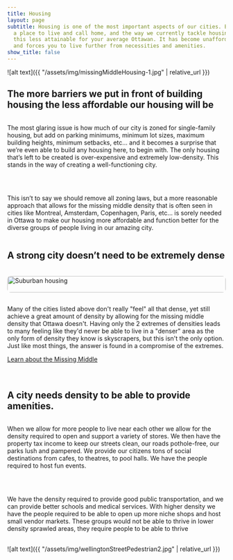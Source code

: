 ```yaml
---
title: Housing
layout: page
subtitle: Housing is one of the most important aspects of our cities. Everyone needs
  a place to live and call home, and the way we currently tackle housing is making
  this less attainable for your average Ottawan. It has become unaffordable, bland,
  and forces you to live further from necessities and amenities.
show_title: false
---
```


<style>
  h1:first-child {
    display: none;
  }
</style>

<style>
  .side-by-side {
    display: flex;
    flex-wrap: wrap;
    gap: 2rem;
    margin: 1rem 0;
  }
  .side-by-side img {
    width: 100%;
    height: auto;
    border-radius: 8px;
  }
  .text-content {
    flex: 1;
    min-width: 300px;
  }
  .image-content {
    flex: 1;
    min-width: 300px;
  }
  @media (max-width: 768px) {
    .side-by-side {
      flex-direction: column;
      gap: 0.5rem;
      margin: 0.5rem 0;
    }
    .text-content p {
      margin-bottom: 0;
    }
    /* Specific fix for your two text columns */
    .side-by-side > .text-content + .text-content {
      margin-top: -0.75rem;
    }
  }
</style>

![alt text]({{ "/assets/img/missingMiddleHousing-1.jpg" | relative_url }})

## The more barriers we put in front of building housing the less affordable our housing will be


<div class="side-by-side">
  <div class="text-content">
    <p>The most glaring issue is how much of our city is zoned for single-family housing, but add on parking minimums, minimum lot sizes, maximum building heights, minimum setbacks, etc… and it becomes a surprise that we’re even able to build any housing here, to begin with. The only housing that’s left to be created is over-expensive and extremely low-density. This stands in the way of creating a well-functioning city.</p>
 </div>
  <div class="text-content">
    <p>This isn’t to say we should remove all zoning laws, but a more reasonable approach that allows for the missing middle density that is often seen in cities like Montreal, Amsterdam, Copenhagen, Paris, etc… is sorely needed in Ottawa to make our housing more affordable and function better for the diverse groups of people living in our amazing city.</p>
 </div>
</div>

## A strong city doesn’t need to be extremely dense
<div class="side-by-side">
  <div class="image-content">
   <br>
    <img src="{{ '/assets/img/montrealMissingMiddle.jpg' | relative_url }}" 
        alt="Suburban housing"
        style="max-width: 100%; height: auto;">
  </div>
  <div class="text-content">
    <p>Many of the cities listed above don't really "feel" all that dense, yet still achieve a great amount of density by allowing for the missing middle density that Ottawa doesn't. Having only the 2 extremes of densities leads to many feeling like they'd never be able to live in a "denser" area as the only form of density they know is skyscrapers, but this isn't the only option. Just like most things, the answer is found in a compromise of the extremes.</p>
    <div class="text-center mt-1 mb-1"> 
      <a href="https://www.youtube.com/watch?v=cjWs7dqaWfY" class="st-yellow-btn">Learn about the Missing Middle</a>
    </div>
  </div>
</div>
<br>

## A city needs density to be able to provide amenities. 

<div class="side-by-side">
  <div class="text-content">
    <p>When we allow for more people to live near each other we allow for the density required to open and support a variety of stores. We then have the property tax income to keep our streets clean, our roads pothole-free, our parks lush and pampered. We provide our citizens tons of social destinations from cafes, to theatres, to pool halls. We have the people required to host fun events.</p>
 </div>
  <div class="text-content">
      <p> We have the density required to provide good public transportation, and we can provide better schools and medical services. With higher density we have the people required to be able to open up more niche shops and host small vendor markets. These groups would not be able to thrive in lower density sprawled areas, they require people to be able to thrive</p>
 </div>
</div>

![alt text]({{ "/assets/img/wellingtonStreetPedestrian2.jpg" | relative_url }})
